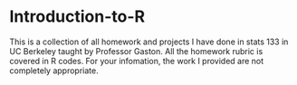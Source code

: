 # Introduction-to-R
This is a collection of all homework and projects I have done in stats 133 in UC Berkeley taught by Professor Gaston.
All the homework rubric is covered in R codes.
For your infomation, the work I provided are not completely appropriate.
